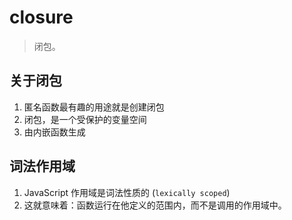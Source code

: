 # closure
> 闭包。


## 关于闭包
1. 匿名函数最有趣的用途就是创建闭包
2. 闭包，是一个受保护的变量空间
3. 由内嵌函数生成

## 词法作用域
1. JavaScript 作用域是词法性质的 (`lexically scoped`)
2. 这就意味着：函数运行在他定义的范围内，而不是调用的作用域中。
